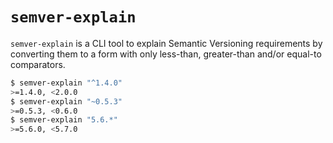 # `semver-explain`

`semver-explain` is a CLI tool to explain Semantic Versioning requirements by converting them to a form with only less-than, greater-than and/or equal-to comparators.

```sh
$ semver-explain "^1.4.0"
>=1.4.0, <2.0.0
$ semver-explain "~0.5.3"
>=0.5.3, <0.6.0
$ semver-explain "5.6.*"
>=5.6.0, <5.7.0
```
